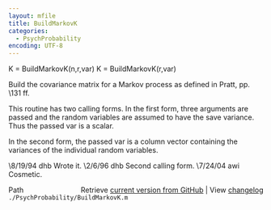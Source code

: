 ```yaml
---
layout: mfile
title: BuildMarkovK
categories:
  - PsychProbability
encoding: UTF-8
---
```


K = BuildMarkovK(n,r,var)
K = BuildMarkovK(r,var)

Build the covariance matrix for a Markov process as defined in Pratt, pp.
\131 ff.

This routine has two calling forms.  In the first form, three arguments
are passed and the random variables are assumed to have the save
variance.  Thus the passed var is a scalar.

In the second form, the passed var is a column vector containing the
variances of the individual random variables.

\8/19/94     dhb     Wrote it.
\2/6/96      dhb     Second calling form.
\7/24/04       awi     Cosmetic.


<div class="code_header" style="text-align:right;">
  <span style="float:left;">Path&nbsp;&nbsp;</span> <span class="counter">Retrieve <a href=
  "https://raw.github.com/Psychtoolbox-3/Psychtoolbox-3/beta/./PsychProbability/BuildMarkovK.m">current version from GitHub</a> | View <a href=
  "https://github.com/Psychtoolbox-3/Psychtoolbox-3/commits/beta/./PsychProbability/BuildMarkovK.m">changelog</a></span>
</div>
<div class="code">
  <code>./PsychProbability/BuildMarkovK.m</code>
</div>
